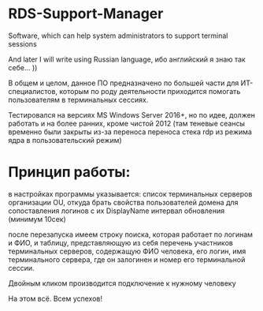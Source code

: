 # RDS-Support-Manager
Software, which can help system administrators to support terminal sessions

And later I will write using Russian language, ибо английский я знаю так себе... ))

В общем и целом, данное ПО предназначено по большей части для ИТ-специалистов, которым по роду деятельности приходится помогать пользователям в терминальных сессиях.

Тестировался на версиях MS Windows Server 2016+, но по идее, должен работать и на более ранних, кроме чистой 2012 (там теневые сеансы временно были закрыты из-за переноса переноса стека rdp из режима ядра в пользовательский режим)

Принцип работы:
===========================
в настройках программы указывается:
    список терминальных серверов организации
    OU, откуда брать свойства пользователей домена для сопоставления логинов с их DisplayName
    интервал обновления (минимум 10сек)

после перезапуска имеем строку поиска, которая работает по логинам и ФИО, и таблицу, представляющую из себя перечень участников терминальных серверов, содержащую ФИО человека, его логин, имя терминального сервера, где он залогинен и номер его терминальной сессии.

Двойным кликом производится подключение к нужному человеку

На этом всё. Всем успехов!
